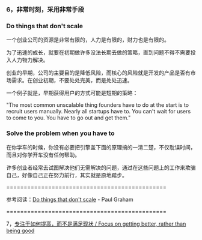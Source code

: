 ### 6，非常时刻，采用非常手段

### Do things that don't scale

一个创业公司的资源是非常有限的，人力是有限的，财力也是有限的。

为了迅速的成长，就要在初期做许多没法长期去做的策略，直到问题不得不需要投入人力物力解决。

创业的早期，公司的主要目的是降低风险，而核心的风险就是开发的产品是否有市场需求。在创业初期，不要处处完美，而是处处迅速。

一个例子就是，早期获得用户的方式可能是短期的策略：

"The most common unscalable thing founders have to do at the start is to recruit users manually. Nearly all startups have to. You can't wait for users to come to you. You have to go out and get them."

### Solve the problem when you have to

在你学车的时候，你没有必要把引擎盖下面的原理搞的一清二楚，不仅耽误时间，而且对你学开车没有任何帮助。

许多创业者经常去试图解决他们无需解决的问题，通过在这些问题上的工作来欺骗自己，好像自己正在努力前行，其实就是原地踏步。

==============================================

参考阅读：[Do things that don't scale](http://paulgraham.com/ds.html) -  Paul Graham

==============================================

7，[专注于如何提高，而不是满足现状 / Focus on getting better, rather than being good](https://github.com/linyingkui/startup/tree/master/three/better/README.md)
